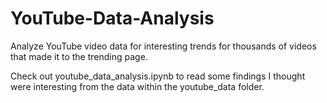 # YouTube-Data-Analysis
Analyze YouTube video data for interesting trends for thousands of videos that made it to the trending page.

Check out youtube_data_analysis.ipynb to read some findings I thought were interesting from the data within the youtube_data folder.
